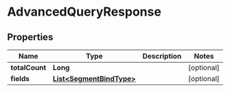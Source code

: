 

# AdvancedQueryResponse


## Properties

Name | Type | Description | Notes
------------ | ------------- | ------------- | -------------
**totalCount** | **Long** |  |  [optional]
**fields** | [**List&lt;SegmentBindType&gt;**](SegmentBindType.md) |  |  [optional]



